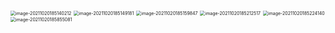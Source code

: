<img src="D:\dev\AllNote\.mdnote\assets\image-20211020185140212.png" alt="image-20211020185140212" style="zoom:50%;" />

<img src="D:\dev\AllNote\.mdnote\assets\image-20211020185149181.png" alt="image-20211020185149181" style="zoom:50%;" />

<img src="D:\dev\AllNote\.mdnote\assets\image-20211020185159847.png" alt="image-20211020185159847" style="zoom:50%;" />

<img src="D:\dev\AllNote\.mdnote\assets\image-20211020185212517.png" alt="image-20211020185212517" style="zoom:50%;" />

<img src="D:\dev\AllNote\.mdnote\assets\image-20211020185224140.png" alt="image-20211020185224140" style="zoom:50%;" />

<img src="D:\dev\AllNote\.mdnote\assets\image-20211020185855081.png" alt="image-20211020185855081" style="zoom:50%;" />